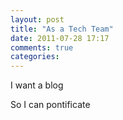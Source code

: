 ```yaml
---
layout: post
title: "As a Tech Team"
date: 2011-07-28 17:17
comments: true
categories: 
---
```


I want a blog

So I can pontificate
